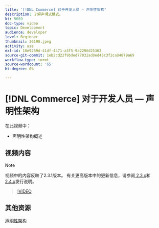 ```yaml
---
title: '[!DNL Commerce] 对于开发人员 — 声明性架构'
description: 了解声明式模式。
kt: 5669
doc-type: video
topic: Development
audience: developer
level: Beginner
thumbnail: 36198.jpeg
activity: use
exl-id: 18e9269d-41df-4471-a3f5-9a2296d25362
source-git-commit: 1eb2cd22f9bded77032ad0ed43c3f2ca84879a69
workflow-type: tm+mt
source-wordcount: '65'
ht-degree: 0%

---
```


# [!DNL Commerce] 对于开发人员 — 声明性架构

在此视频中：

- 声明性架构概述

## 视频内容

>[!NOTE]
>
>视频中的内容反映了2.3.1版本。 有关更高版本中的更新信息，请参阅[ 2.3.x](https://devdocs.magento.com/guides/v2.3/release-notes/bk-release-notes.html)和[ 2.4.x](https://devdocs.magento.com/guides/v2.4/release-notes/bk-release-notes.html)发行说明。

>[!VIDEO](https://video.tv.adobe.com/v/36198?quality=12&learn=on)

## 其他资源

[声明性架构](https://devdocs.magento.com/guides/v2.4/extension-dev-guide/declarative-schema/)
